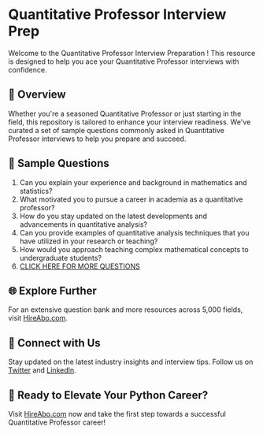 # Quantitative Professor Interview Prep

Welcome to the Quantitative Professor Interview Preparation ! This resource is designed to help you ace your Quantitative Professor interviews with confidence.

## 🚀 Overview

Whether you're a seasoned Quantitative Professor or just starting in the field, this repository is tailored to enhance your interview readiness. We've curated a set of sample questions commonly asked in Quantitative Professor interviews to help you prepare and succeed.

## 📝 Sample Questions

1. Can you explain your experience and background in mathematics and statistics?
2. What motivated you to pursue a career in academia as a quantitative professor?
3. How do you stay updated on the latest developments and advancements in quantitative analysis?
4. Can you provide examples of quantitative analysis techniques that you have utilized in your research or teaching?
5. How would you approach teaching complex mathematical concepts to undergraduate students?
6. [CLICK HERE FOR MORE QUESTIONS](https://hireabo.com/job/19_3_19/Quantitative%20Professor)

## 🌐 Explore Further

For an extensive question bank and more resources across 5,000 fields, visit [HireAbo.com](https://www.hireabo.com).

## 📱 Connect with Us

Stay updated on the latest industry insights and interview tips. Follow us on [Twitter](https://twitter.com/hireabo) and [LinkedIn](https://www.linkedin.com/in/hire-abo-3609972a8/).

## 🚀 Ready to Elevate Your Python Career?

Visit [HireAbo.com](https://www.hireabo.com) now and take the first step towards a successful Quantitative Professor career!